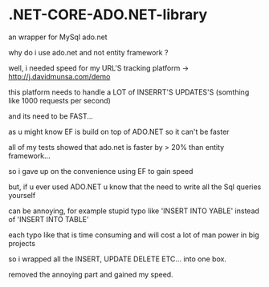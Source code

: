 # .NET-CORE-ADO.NET-library

an wrapper for MySql ado.net

why do i use ado.net and not entity framework ?

well, i needed speed for my URL'S tracking platform -> http://j.davidmunsa.com/demo

this platform needs to handle a LOT of INSERRT'S UPDATES'S (somthing like 1000 requests per second)

and its need to be FAST...

as u might know EF is build on top of ADO.NET so it can't be faster

all of my tests showed that ado.net is faster by > 20% than entity framework...

so i gave up on the convenience using EF to gain speed

but, if u ever used ADO.NET u know that the need to write all the Sql queries yourself

can be annoying, for example stupid typo like 'INSERT INTO YABLE' instead of 'INSERT INTO TABLE'

each typo like that is time consuming and will cost a lot of man power in big projects

so i wrapped all the INSERT, UPDATE DELETE ETC... into one box.

removed the annoying part and gained my speed. 
